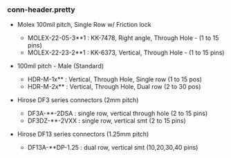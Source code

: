 ### conn-header.pretty ###

* Molex 100mil pitch, Single Row w/ Friction lock
    - MOLEX-22-05-3**1 : KK-7478, Right angle, Through Hole - (1 to 15 pins)
    - MOLEX-22-23-2**1 : KK-6373, Vertical, Through Hole - (1 to 15 pins)
    
* 100mil pitch - Male (Standard)
    - HDR-M-1x** : Vertical, Through Hole, Single row (1 to 15 pos)
    - HDR-M-2x** : Vertical, Through Hole, Dual row (2 to 30 pos)

* Hirose DF3 series connectors (2mm pitch)
    - DF3A-**-2DSA  : single row, vertical through hole (2 to 15 pins)
    - DF3DZ-**-2VXX : single row, vertical smt (2 to 15 pins)

* Hirose DF13 series connectors (1.25mm pitch)
    - DF13A-**DP-1.25 : dual row, vertical smt (10,20,30,40 pins) 